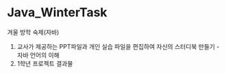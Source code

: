 # Java_WinterTask
겨울 방학 숙제(자바)
1. 교사가 제공하는 PPT파일과 개인 실습 파일을 편집하여 자신의 스터디북 만들기
  -자바 언어의 이해
2. 1학년 프로젝트 결과물
